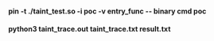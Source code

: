 #### pin -t ./taint_test.so -i poc -v entry_func -- binary cmd poc
#### python3 taint_trace.out taint_trace.txt result.txt
